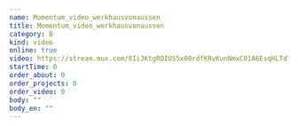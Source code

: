 ```yaml
---
name: Momentum_video_werkhausvonaussen
title: Momentum_video_werkhausvonaussen
category: B
kind: video
online: true
video: https://stream.mux.com/8IiJKtgRQIUS5x00rdfKRvKunNmxC01A6EsqHLTd7Aqms
startTime: 0
order_about: 0
order_projects: 0
order_video: 0
body: ""
body_en: ""
---
```

